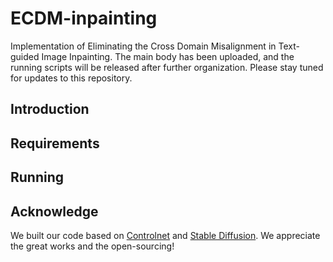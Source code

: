 # ECDM-inpainting
 Implementation of Eliminating the Cross Domain Misalignment in Text-guided Image Inpainting. The main body has been uploaded, and the running scripts will be released after further organization. Please stay tuned for updates to this repository.

## Introduction

## Requirements

## Running

## Acknowledge
We built our code based on [Controlnet](https://github.com/lllyasviel/ControlNet) and [Stable Diffusion](https://github.com/CompVis/stable-diffusion). We appreciate the great works and the open-sourcing!

